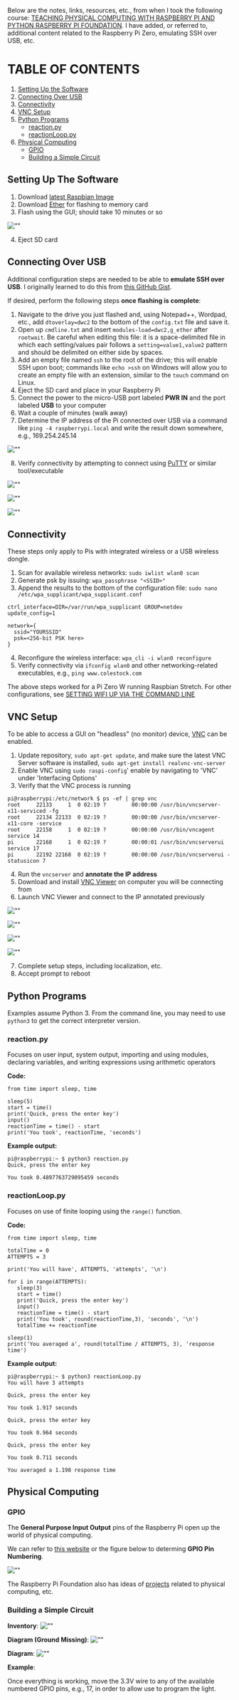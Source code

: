 Below are the notes, links, resources, etc., from when I took the following course: 
[TEACHING PHYSICAL COMPUTING WITH RASPBERRY PI AND PYTHON RASPBERRY PI FOUNDATION](https://www.futurelearn.com/courses/physical-computing-raspberry-pi-python).  I have added, or referred to, additional content related to the Raspberry Pi Zero, emulating SSH over USB, etc.

# TABLE OF CONTENTS
1. [Setting Up the Software](#software)
2. [Connecting Over USB](#usb)
3. [Connectivity](#connectivity)
4. [VNC Setup](#vnc)
5. [Python Programs](#python)
   * [reaction.py](#reaction)
   * [reactionLoop.py](#reaction-loop)
6. [Physical Computing](#physical)
   * [GPIO](#gpio)
   * [Building a Simple Circuit](#circuit)

<h2 name="software">Setting Up The Software</h2>

1. Download [latest Raspbian Image](https://downloads.raspberrypi.org/raspbian_latest)
2. Download [Ether](https://www.balena.io/etcher/) for flashing to memory card
3. Flash using the GUI; should take 10 minutes or so

![""](/images/etcher-image-raspbian.png "Burning Image with Etcher")

4. Eject SD card

<h2 name="usb">Connecting Over USB</h2>

Additional configuration steps are needed to be able to **emulate SSH over USB**.  I originally learned to do this from [this GitHub Gist](https://gist.github.com/gbaman/975e2db164b3ca2b51ae11e45e8fd40a).

If desired, perform the following steps **once flashing is complete**:
1. Navigate to the drive you just flashed and, using Notepad++, Wordpad, etc., add `dtoverlay=dwc2` to the bottom of the `config.txt` file and save it.
2. Open up `cmdline.txt` and insert `modules-load=dwc2,g_ether` after `rootwait`.  Be careful when editing this file: it is a space-delimited file in which each setting/values pair follows a `setting=value1,value2` pattern and should be delimited on either side by spaces.
3. Add an empty file named `ssh` to the root of the drive; this will enable SSH upon boot; commands like `echo >ssh` on Windows will allow you to create an empty file with an extension, similar to the `touch` command on Linux.
4. Eject the SD card and place in your Raspberry Pi
5. Connect the power to the micro-USB port labeled **PWR IN** and the port labeled **USB** to your computer
6. Wait a couple of minutes (walk away)
7. Determine the IP address of the Pi connected over USB via a command like `ping -4 raspberrypi.local` and write the result down somewhere, e.g., 169.254.245.14

![""](/images/ping-raspberrypi-local.png "Get the IP")

8. Verify connectivity by attempting to connect using [PuTTY](https://www.putty.org/) or similar tool/executable

![""](/images/putty.png "Connect via PuTTY")

![""](/images/trust-host-key.png "Trust the Host Key")

![""](/images/logon.png "Logon")

<h2 name="connectivity">Connectivity</h2>

These steps only apply to Pis with integrated wireless or a USB wireless dongle.
1. Scan for available wireless networks: `sudo iwlist wlan0 scan`
2. Generate psk by issuing: `wpa_passphrase "<SSID>"`
3. Append the results to the bottom of the configuration file: `sudo nano /etc/wpa_supplicant/wpa_supplicant.conf`

```
ctrl_interface=DIR=/var/run/wpa_supplicant GROUP=netdev
update_config=1

network={
  ssid="YOURSSID"
  psk=<256-bit PSK here>
}
```

4. Reconfigure the wireless interface: `wpa_cli -i wlan0 reconfigure`
5. Verify connectivity via `ifconfig wlan0` and other networking-related executables, e.g., `ping www.colestock.com`

The above steps worked for a Pi Zero W running Raspbian Stretch.  For other configurations, see [SETTING WIFI UP VIA THE COMMAND LINE](https://www.raspberrypi.org/documentation/configuration/wireless/wireless-cli.md) 

<h2 name="vnc">VNC Setup</h2>

To be able to access a GUI on "headless" (no monitor) device, [VNC](https://www.realvnc.com/en/raspberrypi/) can be enabled.

1. Update repository, `sudo apt-get update`, and make sure the latest VNC Server software is installed, `sudo apt-get install realvnc-vnc-server`
2. Enable VNC using `sudo raspi-config`' enable by navigating to 'VNC' under 'Interfacing Options'
3. Verify that the VNC process is running 

```
pi@raspberrypi:/etc/network $ ps -ef | grep vnc
root     22133     1  0 02:19 ?        00:00:00 /usr/bin/vncserver-x11-serviced -fg
root     22134 22133  0 02:19 ?        00:00:00 /usr/bin/vncserver-x11-core -service
root     22158     1  0 02:19 ?        00:00:00 /usr/bin/vncagent service 14
pi       22168     1  0 02:19 ?        00:00:01 /usr/bin/vncserverui service 17
pi       22192 22168  0 02:19 ?        00:00:00 /usr/bin/vncserverui -statusicon 7
```

4. Run the `vncserver` and **annotate the IP address**
5. Download and install [VNC Viewer](https://www.realvnc.com/en/connect/download/viewer/) on computer you will be connecting from
6. Launch VNC Viewer and connect to the IP annotated previously

![""](/images/vnc-viewer-ip.png "Enter IP")

![""](/images/vnc-viewer-identity.png "Trust Identity")

![""](/images/vnc-viewer-desktop-warnings.png "Desktop Initially Shows Warnings")

![""](/images/vnc-viewer-desktop-setup.png "Desktop Prompts for Setup")

7. Complete setup steps, including localization, etc.
8. Accept prompt to reboot

<h2 name="python">Python Programs</h2>

Examples assume Python 3.  From the command line, you may need to use `python3` to get the correct interpreter version.

<h3 name="reaction">reaction.py</h3>

Focuses on user input, system output, importing and using modules, declaring variables, and writing expressions using arithmetic operators

**Code:**
```
from time import sleep, time

sleep(5)
start = time()
print('Quick, press the enter key')
input()
reactionTime = time() - start
print('You took', reactionTime, 'seconds')
```

**Example output:**
```
pi@raspberrypi:~ $ python3 reaction.py
Quick, press the enter key

You took 0.4897763729095459 seconds
```

<h3 name="reaction-loop">reactionLoop.py</h3>

Focuses on use of finite looping using the `range()` function.

**Code:**
```
from time import sleep, time

totalTime = 0
ATTEMPTS = 3

print('You will have', ATTEMPTS, 'attempts', '\n')

for i in range(ATTEMPTS):
   sleep(3)
   start = time()
   print('Quick, press the enter key')
   input()
   reactionTime = time() - start
   print('You took', round(reactionTime,3), 'seconds', '\n')
   totalTime += reactionTime

sleep(1)
print('You averaged a', round(totalTime / ATTEMPTS, 3), 'response time')
```

**Example output:**
```
pi@raspberrypi:~ $ python3 reactionLoop.py
You will have 3 attempts

Quick, press the enter key

You took 1.917 seconds

Quick, press the enter key

You took 0.964 seconds

Quick, press the enter key

You took 0.711 seconds

You averaged a 1.198 response time
```

<h2 name="physical">Physical Computing</h2>

<h3 name="gpio">GPIO</h3>

The **General Purpose Input Output** pins of the Raspberry Pi open up the world of physical computing.

We can refer to [this website](http://pinout.xyz/) or the figure below to determing **GPIO Pin Numbering**.

![""](/images/gpio-numbers-pi2.png "GPIO numbering for the RPi2")

The Raspberry Pi Foundation also has ideas of [projects](https://projects.raspberrypi.org/en/) related to physical computing, etc.

<h3 name="circuit">Building a Simple Circuit</h3>

**Inventory**:
![""](/images/simple-circuit-supplies.png "Simple Circuit Supply List")

**Diagram (Ground Missing)**:
![""](/images/groundmissing.png "Circuit Without the Ground")

**Diagram**:
![""](/images/circuitcurrentflow.png "Completed Circuit")

**Example**:

Once everything is working, move the 3.3V wire to any of the available numbered GPIO pins, e.g., 17, in order to allow use to program the light.


